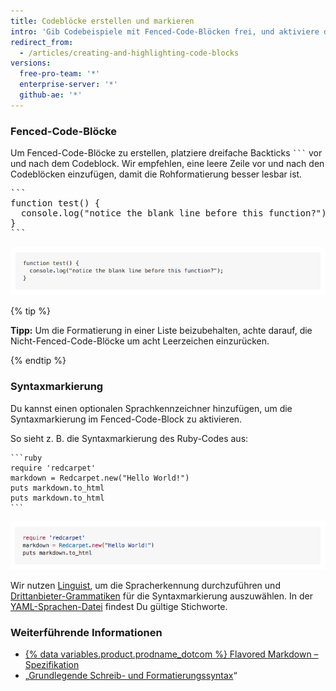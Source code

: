 ```yaml
---
title: Codeblöcke erstellen und markieren
intro: 'Gib Codebeispiele mit Fenced-Code-Blöcken frei, und aktiviere die Syntaxmarkierung.'
redirect_from:
  - /articles/creating-and-highlighting-code-blocks
versions:
  free-pro-team: '*'
  enterprise-server: '*'
  github-ae: '*'
---
```


### Fenced-Code-Blöcke

Um Fenced-Code-Blöcke zu erstellen, platziere dreifache Backticks <code>\`\`\`</code> vor und nach dem Codeblock. Wir empfehlen, eine leere Zeile vor und nach den Codeblöcken einzufügen, damit die Rohformatierung besser lesbar ist.

<pre>
```
function test() {
  console.log("notice the blank line before this function?");
}
```
</pre>

![Gerenderter Fenced-Code-Block](/assets/images/help/writing/fenced-code-block-rendered.png)

{% tip %}

**Tipp:** Um die Formatierung in einer Liste beizubehalten, achte darauf, die Nicht-Fenced-Code-Blöcke um acht Leerzeichen einzurücken.

{% endtip %}

### Syntaxmarkierung

Du kannst einen optionalen Sprachkennzeichner hinzufügen, um die Syntaxmarkierung im Fenced-Code-Block zu aktivieren.

So sieht z. B. die Syntaxmarkierung des Ruby-Codes aus:

    ```ruby
    require 'redcarpet'
    markdown = Redcarpet.new("Hello World!")
    puts markdown.to_html
    puts markdown.to_html
    ```

![Gerenderter Code-Block mit Ruby-Syntaxmarkierung](/assets/images/help/writing/code-block-syntax-highlighting-rendered.png)

Wir nutzen [Linguist](https://github.com/github/linguist), um die Spracherkennung durchzuführen und [Drittanbieter-Grammatiken](https://github.com/github/linguist/blob/master/vendor/README.md) für die Syntaxmarkierung auszuwählen. In der [YAML-Sprachen-Datei](https://github.com/github/linguist/blob/master/lib/linguist/languages.yml) findest Du gültige Stichworte.

### Weiterführende Informationen

- [{% data variables.product.prodname_dotcom %} Flavored Markdown – Spezifikation](https://github.github.com/gfm/)
- „[Grundlegende Schreib- und Formatierungssyntax](/articles/basic-writing-and-formatting-syntax)“
